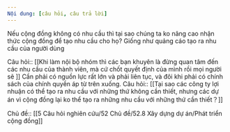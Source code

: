 ```yaml
---
Nội dung: [câu hỏi, câu trả lời]
---
```


Nếu cộng đồng không có nhu cầu thì tại sao chúng ta ko nâng cao nhận thức cộng đồng để tạo nhu cầu cho họ? Giống như quảng cáo tạo ra nhu cầu của người dùng

Câu hỏi:: [[Khi làm nội bộ nhóm thì các bạn khuyên là đừng quan tâm đến các nhu cầu của thành viên, mà cứ chốt quyết định của mình rồi mọi người sẽ ]]
Cần phải có nguồn lực rất lớn và phải liên tục, và đôi khi phải có chính sách của chính quyền áp từ trên xuống. 
Câu hỏi:: [[Tại sao các công ty lợi nhuận có thể tạo ra nhu cầu với những thứ không cần thiết, nhưng các dự án vì cộng đồng lại ko thể tạo ra những nhu cầu với những thứ cần thiết？]]

Chủ đề:: [[5 Câu hỏi nghiên cứu/52 Chủ đề/52.8 Xây dựng dự án/Phát triển cộng đồng]]